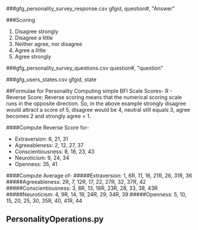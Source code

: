 
###gfg_personality_survey_response.csv
gfgid, question#, "Answer"

###Scoring
1. Disagree strongly
2. Disagree a little
3. Neither agree, nor disagree
4. Agree a little
5. Agree strongly

###gfg_personality_survey_questions.csv
question#, "question"

###gfg_users_states.csv
gfgid, state

##Formulae for Personality
Computing simple BFI Scale Scores-
R - Reverse Score: Reverse scoring means that the numerical scoring scale runs in the opposite direction. So, in the above example strongly disagree would attract a score of 5, disagree would be 4, neutral still equals 3, agree becomes 2 and strongly agree = 1.

####Compute Reverse Score for-
- Extraversion: 6, 21, 31
- Agreeableness: 2, 12, 27, 37
- Conscientiousness: 8, 18, 23, 43
- Neuroticism: 9, 24, 34
- Openness: 35, 41

####Compute Average of-
#####Extraversion: 1, 6R, 11, 16, 21R, 26, 31R, 36
#####Agreeableness: 2R, 7, 12R, 17, 22, 27R, 32, 37R, 42
#####Conscientiousness: 3, 8R, 13, 18R, 23R, 28, 33, 38, 43R
#####Neuroticism: 4, 9R, 14, 19, 24R, 29, 34R, 39
#####Openness: 5, 10, 15, 20, 25, 30, 35R, 40, 41R, 44 

## PersonalityOperations.py

